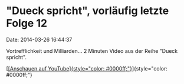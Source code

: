 "Dueck spricht", vorläufig letzte Folge 12
==========================================

Date: 2014-03-26 16:44:37

Vortrefflichkeit und Milliarden... 2 Minuten Video aus der Reihe "Dueck
spricht".

[[[Anschauen
auf YouTube]{style="color: #0000ff;"}](https://www.youtube.com/watch?v=MHh7gFxwz9g)]{style="color: #0000ff;"}

